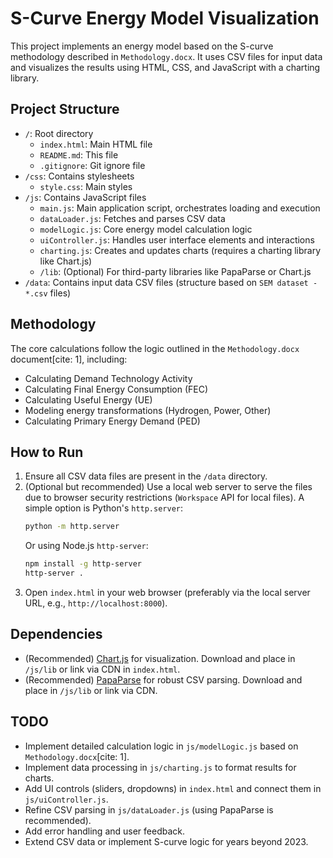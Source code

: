# S-Curve Energy Model Visualization

This project implements an energy model based on the S-curve methodology described in `Methodology.docx`. It uses CSV files for input data and visualizes the results using HTML, CSS, and JavaScript with a charting library.

## Project Structure

* `/`: Root directory
    * `index.html`: Main HTML file
    * `README.md`: This file
    * `.gitignore`: Git ignore file
* `/css`: Contains stylesheets
    * `style.css`: Main styles
* `/js`: Contains JavaScript files
    * `main.js`: Main application script, orchestrates loading and execution
    * `dataLoader.js`: Fetches and parses CSV data
    * `modelLogic.js`: Core energy model calculation logic
    * `uiController.js`: Handles user interface elements and interactions
    * `charting.js`: Creates and updates charts (requires a charting library like Chart.js)
    * `/lib`: (Optional) For third-party libraries like PapaParse or Chart.js
* `/data`: Contains input data CSV files (structure based on `SEM dataset - *.csv` files)

## Methodology

The core calculations follow the logic outlined in the `Methodology.docx` document[cite: 1], including:
* Calculating Demand Technology Activity
* Calculating Final Energy Consumption (FEC)
* Calculating Useful Energy (UE)
* Modeling energy transformations (Hydrogen, Power, Other)
* Calculating Primary Energy Demand (PED)

## How to Run

1.  Ensure all CSV data files are present in the `/data` directory.
2.  (Optional but recommended) Use a local web server to serve the files due to browser security restrictions (`Workspace` API for local files). A simple option is Python's `http.server`:
    ```bash
    python -m http.server
    ```
    Or using Node.js `http-server`:
    ```bash
    npm install -g http-server
    http-server .
    ```
3.  Open `index.html` in your web browser (preferably via the local server URL, e.g., `http://localhost:8000`).

## Dependencies

* (Recommended) [Chart.js](https://www.chartjs.org/) for visualization. Download and place in `/js/lib` or link via CDN in `index.html`.
* (Recommended) [PapaParse](https://www.papaparse.com/) for robust CSV parsing. Download and place in `/js/lib` or link via CDN.

## TODO

* Implement detailed calculation logic in `js/modelLogic.js` based on `Methodology.docx`[cite: 1].
* Implement data processing in `js/charting.js` to format results for charts.
* Add UI controls (sliders, dropdowns) in `index.html` and connect them in `js/uiController.js`.
* Refine CSV parsing in `js/dataLoader.js` (using PapaParse is recommended).
* Add error handling and user feedback.
* Extend CSV data or implement S-curve logic for years beyond 2023.

